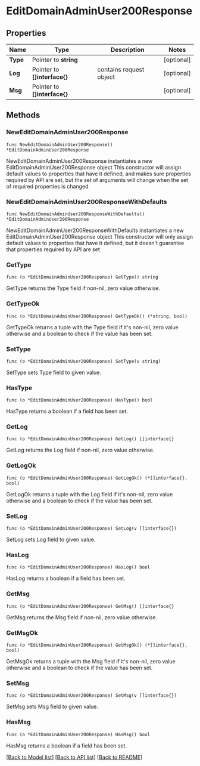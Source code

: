 # EditDomainAdminUser200Response

## Properties

Name | Type | Description | Notes
------------ | ------------- | ------------- | -------------
**Type** | Pointer to **string** |  | [optional] 
**Log** | Pointer to **[]interface{}** | contains request object | [optional] 
**Msg** | Pointer to **[]interface{}** |  | [optional] 

## Methods

### NewEditDomainAdminUser200Response

`func NewEditDomainAdminUser200Response() *EditDomainAdminUser200Response`

NewEditDomainAdminUser200Response instantiates a new EditDomainAdminUser200Response object
This constructor will assign default values to properties that have it defined,
and makes sure properties required by API are set, but the set of arguments
will change when the set of required properties is changed

### NewEditDomainAdminUser200ResponseWithDefaults

`func NewEditDomainAdminUser200ResponseWithDefaults() *EditDomainAdminUser200Response`

NewEditDomainAdminUser200ResponseWithDefaults instantiates a new EditDomainAdminUser200Response object
This constructor will only assign default values to properties that have it defined,
but it doesn't guarantee that properties required by API are set

### GetType

`func (o *EditDomainAdminUser200Response) GetType() string`

GetType returns the Type field if non-nil, zero value otherwise.

### GetTypeOk

`func (o *EditDomainAdminUser200Response) GetTypeOk() (*string, bool)`

GetTypeOk returns a tuple with the Type field if it's non-nil, zero value otherwise
and a boolean to check if the value has been set.

### SetType

`func (o *EditDomainAdminUser200Response) SetType(v string)`

SetType sets Type field to given value.

### HasType

`func (o *EditDomainAdminUser200Response) HasType() bool`

HasType returns a boolean if a field has been set.

### GetLog

`func (o *EditDomainAdminUser200Response) GetLog() []interface{}`

GetLog returns the Log field if non-nil, zero value otherwise.

### GetLogOk

`func (o *EditDomainAdminUser200Response) GetLogOk() (*[]interface{}, bool)`

GetLogOk returns a tuple with the Log field if it's non-nil, zero value otherwise
and a boolean to check if the value has been set.

### SetLog

`func (o *EditDomainAdminUser200Response) SetLog(v []interface{})`

SetLog sets Log field to given value.

### HasLog

`func (o *EditDomainAdminUser200Response) HasLog() bool`

HasLog returns a boolean if a field has been set.

### GetMsg

`func (o *EditDomainAdminUser200Response) GetMsg() []interface{}`

GetMsg returns the Msg field if non-nil, zero value otherwise.

### GetMsgOk

`func (o *EditDomainAdminUser200Response) GetMsgOk() (*[]interface{}, bool)`

GetMsgOk returns a tuple with the Msg field if it's non-nil, zero value otherwise
and a boolean to check if the value has been set.

### SetMsg

`func (o *EditDomainAdminUser200Response) SetMsg(v []interface{})`

SetMsg sets Msg field to given value.

### HasMsg

`func (o *EditDomainAdminUser200Response) HasMsg() bool`

HasMsg returns a boolean if a field has been set.


[[Back to Model list]](../README.md#documentation-for-models) [[Back to API list]](../README.md#documentation-for-api-endpoints) [[Back to README]](../README.md)



